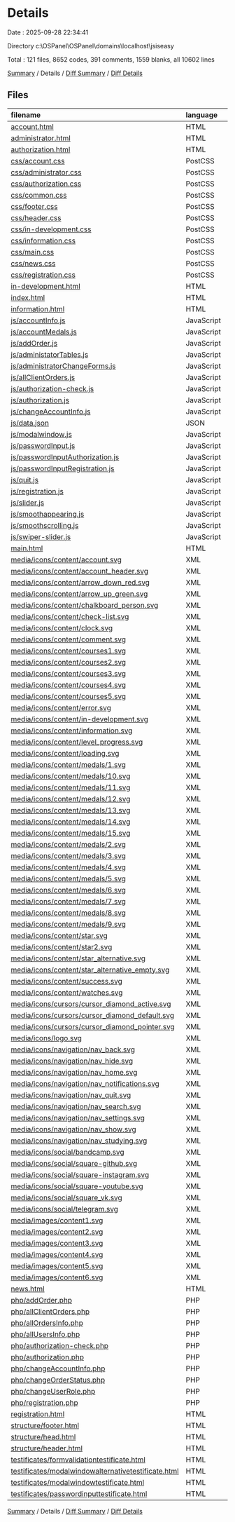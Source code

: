 # Details

Date : 2025-09-28 22:34:41

Directory c:\\OSPanel\\OSPanel\\domains\\localhost\\jsiseasy

Total : 121 files,  8652 codes, 391 comments, 1559 blanks, all 10602 lines

[Summary](results.md) / Details / [Diff Summary](diff.md) / [Diff Details](diff-details.md)

## Files
| filename | language | code | comment | blank | total |
| :--- | :--- | ---: | ---: | ---: | ---: |
| [account.html](/account.html) | HTML | 224 | 4 | 20 | 248 |
| [administrator.html](/administrator.html) | HTML | 139 | 0 | 9 | 148 |
| [authorization.html](/authorization.html) | HTML | 49 | 1 | 6 | 56 |
| [css/account.css](/css/account.css) | PostCSS | 871 | 32 | 138 | 1,041 |
| [css/administrator.css](/css/administrator.css) | PostCSS | 399 | 9 | 54 | 462 |
| [css/authorization.css](/css/authorization.css) | PostCSS | 263 | 17 | 55 | 335 |
| [css/common.css](/css/common.css) | PostCSS | 381 | 32 | 82 | 495 |
| [css/footer.css](/css/footer.css) | PostCSS | 270 | 1 | 48 | 319 |
| [css/header.css](/css/header.css) | PostCSS | 291 | 15 | 55 | 361 |
| [css/in-development.css](/css/in-development.css) | PostCSS | 109 | 1 | 20 | 130 |
| [css/information.css](/css/information.css) | PostCSS | 806 | 40 | 131 | 977 |
| [css/main.css](/css/main.css) | PostCSS | 624 | 72 | 116 | 812 |
| [css/news.css](/css/news.css) | PostCSS | 203 | 7 | 31 | 241 |
| [css/registration.css](/css/registration.css) | PostCSS | 248 | 13 | 46 | 307 |
| [in-development.html](/in-development.html) | HTML | 47 | 0 | 9 | 56 |
| [index.html](/index.html) | HTML | 165 | 0 | 11 | 176 |
| [information.html](/information.html) | HTML | 264 | 0 | 32 | 296 |
| [js/accountInfo.js](/js/accountInfo.js) | JavaScript | 43 | 2 | 16 | 61 |
| [js/accountMedals.js](/js/accountMedals.js) | JavaScript | 36 | 2 | 18 | 56 |
| [js/addOrder.js](/js/addOrder.js) | JavaScript | 50 | 0 | 21 | 71 |
| [js/administatorTables.js](/js/administatorTables.js) | JavaScript | 111 | 0 | 43 | 154 |
| [js/administratorChangeForms.js](/js/administratorChangeForms.js) | JavaScript | 78 | 0 | 50 | 128 |
| [js/allClientOrders.js](/js/allClientOrders.js) | JavaScript | 54 | 0 | 25 | 79 |
| [js/authorization-check.js](/js/authorization-check.js) | JavaScript | 18 | 13 | 13 | 44 |
| [js/authorization.js](/js/authorization.js) | JavaScript | 85 | 20 | 35 | 140 |
| [js/changeAccountInfo.js](/js/changeAccountInfo.js) | JavaScript | 179 | 8 | 38 | 225 |
| [js/data.json](/js/data.json) | JSON | 152 | 0 | 2 | 154 |
| [js/modalwindow.js](/js/modalwindow.js) | JavaScript | 47 | 6 | 13 | 66 |
| [js/passwordInput.js](/js/passwordInput.js) | JavaScript | 27 | 0 | 7 | 34 |
| [js/passwordInputAuthorization.js](/js/passwordInputAuthorization.js) | JavaScript | 15 | 0 | 6 | 21 |
| [js/passwordInputRegistration.js](/js/passwordInputRegistration.js) | JavaScript | 27 | 0 | 9 | 36 |
| [js/quit.js](/js/quit.js) | JavaScript | 4 | 0 | 2 | 6 |
| [js/registration.js](/js/registration.js) | JavaScript | 158 | 6 | 38 | 202 |
| [js/slider.js](/js/slider.js) | JavaScript | 52 | 14 | 17 | 83 |
| [js/smoothappearing.js](/js/smoothappearing.js) | JavaScript | 0 | 13 | 6 | 19 |
| [js/smoothscrolling.js](/js/smoothscrolling.js) | JavaScript | 30 | 1 | 4 | 35 |
| [js/swiper-slider.js](/js/swiper-slider.js) | JavaScript | 14 | 0 | 0 | 14 |
| [main.html](/main.html) | HTML | 240 | 25 | 31 | 296 |
| [media/icons/content/account.svg](/media/icons/content/account.svg) | XML | 11 | 0 | 1 | 12 |
| [media/icons/content/account\_header.svg](/media/icons/content/account_header.svg) | XML | 1 | 0 | 0 | 1 |
| [media/icons/content/arrow\_down\_red.svg](/media/icons/content/arrow_down_red.svg) | XML | 3 | 0 | 1 | 4 |
| [media/icons/content/arrow\_up\_green.svg](/media/icons/content/arrow_up_green.svg) | XML | 3 | 0 | 1 | 4 |
| [media/icons/content/chalkboard\_person.svg](/media/icons/content/chalkboard_person.svg) | XML | 10 | 0 | 1 | 11 |
| [media/icons/content/check-list.svg](/media/icons/content/check-list.svg) | XML | 10 | 0 | 1 | 11 |
| [media/icons/content/clock.svg](/media/icons/content/clock.svg) | XML | 10 | 0 | 1 | 11 |
| [media/icons/content/comment.svg](/media/icons/content/comment.svg) | XML | 3 | 0 | 1 | 4 |
| [media/icons/content/courses1.svg](/media/icons/content/courses1.svg) | XML | 35 | 0 | 1 | 36 |
| [media/icons/content/courses2.svg](/media/icons/content/courses2.svg) | XML | 35 | 0 | 1 | 36 |
| [media/icons/content/courses3.svg](/media/icons/content/courses3.svg) | XML | 35 | 0 | 1 | 36 |
| [media/icons/content/courses4.svg](/media/icons/content/courses4.svg) | XML | 35 | 0 | 1 | 36 |
| [media/icons/content/courses5.svg](/media/icons/content/courses5.svg) | XML | 62 | 0 | 1 | 63 |
| [media/icons/content/error.svg](/media/icons/content/error.svg) | XML | 5 | 0 | 1 | 6 |
| [media/icons/content/in-development.svg](/media/icons/content/in-development.svg) | XML | 11 | 1 | 1 | 13 |
| [media/icons/content/information.svg](/media/icons/content/information.svg) | XML | 4 | 0 | 1 | 5 |
| [media/icons/content/level\_progress.svg](/media/icons/content/level_progress.svg) | XML | 4 | 0 | 1 | 5 |
| [media/icons/content/loading.svg](/media/icons/content/loading.svg) | XML | 8 | 0 | 1 | 9 |
| [media/icons/content/medals/1.svg](/media/icons/content/medals/1.svg) | XML | 15 | 0 | 1 | 16 |
| [media/icons/content/medals/10.svg](/media/icons/content/medals/10.svg) | XML | 13 | 0 | 1 | 14 |
| [media/icons/content/medals/11.svg](/media/icons/content/medals/11.svg) | XML | 11 | 0 | 1 | 12 |
| [media/icons/content/medals/12.svg](/media/icons/content/medals/12.svg) | XML | 24 | 0 | 1 | 25 |
| [media/icons/content/medals/13.svg](/media/icons/content/medals/13.svg) | XML | 22 | 0 | 1 | 23 |
| [media/icons/content/medals/14.svg](/media/icons/content/medals/14.svg) | XML | 14 | 0 | 1 | 15 |
| [media/icons/content/medals/15.svg](/media/icons/content/medals/15.svg) | XML | 14 | 0 | 1 | 15 |
| [media/icons/content/medals/2.svg](/media/icons/content/medals/2.svg) | XML | 18 | 0 | 1 | 19 |
| [media/icons/content/medals/3.svg](/media/icons/content/medals/3.svg) | XML | 9 | 0 | 1 | 10 |
| [media/icons/content/medals/4.svg](/media/icons/content/medals/4.svg) | XML | 19 | 0 | 1 | 20 |
| [media/icons/content/medals/5.svg](/media/icons/content/medals/5.svg) | XML | 24 | 0 | 1 | 25 |
| [media/icons/content/medals/6.svg](/media/icons/content/medals/6.svg) | XML | 9 | 0 | 1 | 10 |
| [media/icons/content/medals/7.svg](/media/icons/content/medals/7.svg) | XML | 9 | 0 | 1 | 10 |
| [media/icons/content/medals/8.svg](/media/icons/content/medals/8.svg) | XML | 14 | 0 | 1 | 15 |
| [media/icons/content/medals/9.svg](/media/icons/content/medals/9.svg) | XML | 13 | 0 | 1 | 14 |
| [media/icons/content/star.svg](/media/icons/content/star.svg) | XML | 10 | 0 | 1 | 11 |
| [media/icons/content/star2.svg](/media/icons/content/star2.svg) | XML | 10 | 0 | 1 | 11 |
| [media/icons/content/star\_alternative.svg](/media/icons/content/star_alternative.svg) | XML | 10 | 0 | 1 | 11 |
| [media/icons/content/star\_alternative\_empty.svg](/media/icons/content/star_alternative_empty.svg) | XML | 10 | 0 | 1 | 11 |
| [media/icons/content/success.svg](/media/icons/content/success.svg) | XML | 5 | 0 | 1 | 6 |
| [media/icons/content/watches.svg](/media/icons/content/watches.svg) | XML | 3 | 0 | 1 | 4 |
| [media/icons/cursors/cursor\_diamond\_active.svg](/media/icons/cursors/cursor_diamond_active.svg) | XML | 57 | 1 | 1 | 59 |
| [media/icons/cursors/cursor\_diamond\_default.svg](/media/icons/cursors/cursor_diamond_default.svg) | XML | 6 | 1 | 1 | 8 |
| [media/icons/cursors/cursor\_diamond\_pointer.svg](/media/icons/cursors/cursor_diamond_pointer.svg) | XML | 15 | 1 | 1 | 17 |
| [media/icons/logo.svg](/media/icons/logo.svg) | XML | 16 | 0 | 1 | 17 |
| [media/icons/navigation/nav\_back.svg](/media/icons/navigation/nav_back.svg) | XML | 5 | 0 | 1 | 6 |
| [media/icons/navigation/nav\_hide.svg](/media/icons/navigation/nav_hide.svg) | XML | 1 | 0 | 0 | 1 |
| [media/icons/navigation/nav\_home.svg](/media/icons/navigation/nav_home.svg) | XML | 3 | 0 | 1 | 4 |
| [media/icons/navigation/nav\_notifications.svg](/media/icons/navigation/nav_notifications.svg) | XML | 10 | 0 | 1 | 11 |
| [media/icons/navigation/nav\_quit.svg](/media/icons/navigation/nav_quit.svg) | XML | 3 | 0 | 1 | 4 |
| [media/icons/navigation/nav\_search.svg](/media/icons/navigation/nav_search.svg) | XML | 10 | 0 | 1 | 11 |
| [media/icons/navigation/nav\_settings.svg](/media/icons/navigation/nav_settings.svg) | XML | 3 | 0 | 1 | 4 |
| [media/icons/navigation/nav\_show.svg](/media/icons/navigation/nav_show.svg) | XML | 1 | 0 | 0 | 1 |
| [media/icons/navigation/nav\_studying.svg](/media/icons/navigation/nav_studying.svg) | XML | 3 | 0 | 1 | 4 |
| [media/icons/social/bandcamp.svg](/media/icons/social/bandcamp.svg) | XML | 6 | 1 | 1 | 8 |
| [media/icons/social/square-github.svg](/media/icons/social/square-github.svg) | XML | 18 | 1 | 1 | 20 |
| [media/icons/social/square-instagram.svg](/media/icons/social/square-instagram.svg) | XML | 18 | 1 | 1 | 20 |
| [media/icons/social/square-youtube.svg](/media/icons/social/square-youtube.svg) | XML | 9 | 1 | 1 | 11 |
| [media/icons/social/square\_vk.svg](/media/icons/social/square_vk.svg) | XML | 9 | 1 | 1 | 11 |
| [media/icons/social/telegram.svg](/media/icons/social/telegram.svg) | XML | 3 | 0 | 1 | 4 |
| [media/images/content1.svg](/media/images/content1.svg) | XML | 12 | 0 | 1 | 13 |
| [media/images/content2.svg](/media/images/content2.svg) | XML | 8 | 0 | 1 | 9 |
| [media/images/content3.svg](/media/images/content3.svg) | XML | 1 | 0 | 0 | 1 |
| [media/images/content4.svg](/media/images/content4.svg) | XML | 1 | 0 | 0 | 1 |
| [media/images/content5.svg](/media/images/content5.svg) | XML | 1 | 0 | 0 | 1 |
| [media/images/content6.svg](/media/images/content6.svg) | XML | 1 | 0 | 0 | 1 |
| [news.html](/news.html) | HTML | 163 | 0 | 14 | 177 |
| [php/addOrder.php](/php/addOrder.php) | PHP | 28 | 1 | 12 | 41 |
| [php/allClientOrders.php](/php/allClientOrders.php) | PHP | 20 | 8 | 20 | 48 |
| [php/allOrdersInfo.php](/php/allOrdersInfo.php) | PHP | 19 | 0 | 14 | 33 |
| [php/allUsersInfo.php](/php/allUsersInfo.php) | PHP | 19 | 0 | 14 | 33 |
| [php/authorization-check.php](/php/authorization-check.php) | PHP | 20 | 0 | 7 | 27 |
| [php/authorization.php](/php/authorization.php) | PHP | 28 | 9 | 20 | 57 |
| [php/changeAccountInfo.php](/php/changeAccountInfo.php) | PHP | 40 | 7 | 12 | 59 |
| [php/changeOrderStatus.php](/php/changeOrderStatus.php) | PHP | 17 | 0 | 11 | 28 |
| [php/changeUserRole.php](/php/changeUserRole.php) | PHP | 17 | 0 | 11 | 28 |
| [php/registration.php](/php/registration.php) | PHP | 24 | 0 | 11 | 35 |
| [registration.html](/registration.html) | HTML | 64 | 3 | 7 | 74 |
| [structure/footer.html](/structure/footer.html) | HTML | 45 | 0 | 0 | 45 |
| [structure/head.html](/structure/head.html) | HTML | 16 | 0 | 0 | 16 |
| [structure/header.html](/structure/header.html) | HTML | 20 | 0 | 0 | 20 |
| [testificates/formvalidationtestificate.html](/testificates/formvalidationtestificate.html) | HTML | 288 | 0 | 49 | 337 |
| [testificates/modalwindowalternativetestificate.html](/testificates/modalwindowalternativetestificate.html) | HTML | 92 | 0 | 21 | 113 |
| [testificates/modalwindowtestificate.html](/testificates/modalwindowtestificate.html) | HTML | 96 | 0 | 11 | 107 |
| [testificates/passwordinputtestificate.html](/testificates/passwordinputtestificate.html) | HTML | 82 | 0 | 11 | 93 |

[Summary](results.md) / Details / [Diff Summary](diff.md) / [Diff Details](diff-details.md)